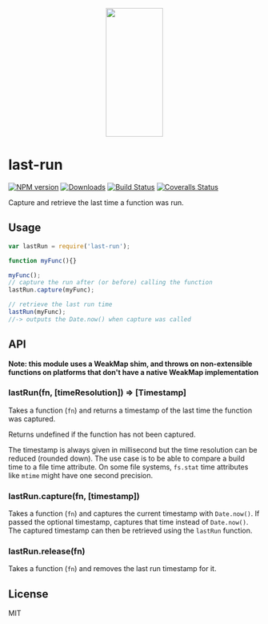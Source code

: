 <p align="center">
  <a href="https://gulpjs.com">
    <img height="257" width="114" src="https://raw.githubusercontent.com/gulpjs/artwork/master/gulp-2x.png">
  </a>
</p>

# last-run

[![NPM version][npm-image]][npm-url] [![Downloads][downloads-image]][npm-url] [![Build Status][ci-image]][ci-url] [![Coveralls Status][coveralls-image]][coveralls-url]

Capture and retrieve the last time a function was run.

## Usage

```js
var lastRun = require('last-run');

function myFunc(){}

myFunc();
// capture the run after (or before) calling the function
lastRun.capture(myFunc);

// retrieve the last run time
lastRun(myFunc);
//-> outputs the Date.now() when capture was called
```

## API

__Note: this module uses a WeakMap shim, and throws on non-extensible functions on platforms that
don't have a native WeakMap implementation__

### lastRun(fn, [timeResolution]) => [Timestamp]

Takes a function (`fn`) and returns a timestamp of the last time the function was captured.

Returns undefined if the function has not been captured.

The timestamp is always given in millisecond but the time resolution can be reduced (rounded down).
The use case is to be able to compare a build time to a file time attribute.
On some file systems, `fs.stat` time attributes like `mtime` might have one second precision.

### lastRun.capture(fn, [timestamp])

Takes a function (`fn`) and captures the current timestamp with `Date.now()`.
If passed the optional timestamp, captures that time instead of `Date.now()`.
The captured timestamp can then be retrieved using the `lastRun` function.

### lastRun.release(fn)

Takes a function (`fn`) and removes the last run timestamp for it.

## License

MIT


<!-- prettier-ignore-start -->
[downloads-image]: https://img.shields.io/npm/dm/last-run.svg?style=flat-square
[npm-url]: https://www.npmjs.com/package/last-run
[npm-image]: https://img.shields.io/npm/v/last-run.svg?style=flat-square

[ci-url]: https://github.com/gulpjs/last-run/actions?query=workflow:dev
[ci-image]: https://img.shields.io/github/workflow/status/gulpjs/last-run/dev?style=flat-square

[coveralls-url]: https://coveralls.io/r/gulpjs/last-run
[coveralls-image]: https://img.shields.io/coveralls/gulpjs/last-run/master.svg?style=flat-square
<!-- prettier-ignore-end -->
